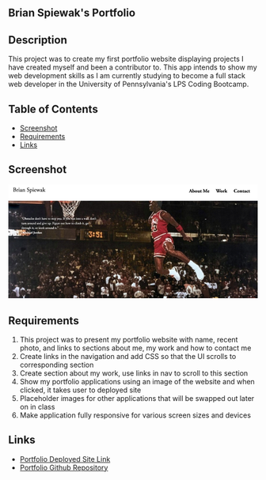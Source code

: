## Brian Spiewak's Portfolio 
## Description
This project was to create my first portfolio website displaying projects I have created myself and been a contributor to. This app intends to show my web development skills as I am currently studying to become a full stack web developer in the University of Pennsylvania's LPS Coding Bootcamp.

## Table of Contents
* [Screenshot](#screenshot)
* [Requirements](#requirements)
* [Links](#links)

## Screenshot
![Screenshot](./assets/images/screenshot.png)

## Requirements
1. This project was to present my portfolio website with name, recent photo, and links to sections about me, my work and how to contact me
2. Create links in the navigation and add CSS so that the UI scrolls to corresponding section
3. Create section about my work, use links in nav to scroll to this section 
4. Show my portfolio applications using an image of the website and when clicked, it takes user to deployed site
5. Placeholder images for other applications that will be swapped out later on in class
6. Make application fully responsive for various screen sizes and devices

## Links
* [Portfolio Deployed Site Link](https://bspiewak6.github.io/portfolio/) 
* [Portfolio Github Repository](https://github.com/bspiewak6/portfolio)

